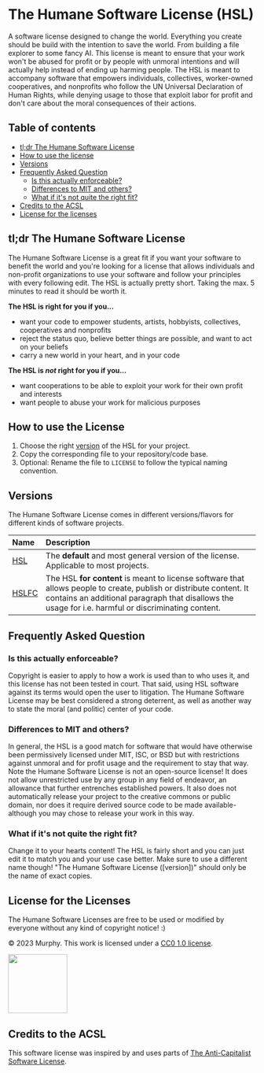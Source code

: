 # The Humane Software License (HSL)

A software license designed to change the world. Everything you create should be build with the intention to save the world. From building a file explorer to some fancy AI. This license is meant to ensure that your work won't be abused for profit or by people with unmoral intentions and will actually help instead of ending up harming people. The HSL is meant to accompany software that empowers individuals, collectives, worker-owned cooperatives, and nonprofits who follow the UN Universal Declaration of Human Rights, while denying usage to those that exploit labor for profit and don't care about the moral consequences of their actions.

## Table of contents

- [tl;dr The Humane Software License](#tldr-the-humane-software-license)
- [How to use the license](#how-to-use-the-license)
- [Versions](#versions)
- [Frequently Asked Question](#frequently-asked-question)
  - [Is this actually enforceable?](#is-this-actually-enforceable)
  - [Differences to MIT and others?](#differences-to-mit-and-others)
  - [What if it's not quite the right fit?](#what-if-its-not-quite-the-right-fit)
- [Credits to the ACSL](#credits-to-the-acsl)
- [License for the licenses](#license-for-the-licenses)

## tl;dr The Humane Software License

The Humane Software License is a great fit if you want your software to benefit the world and you're looking for a license that allows individuals and non-profit organizations to use your software and follow your principles with every following edit. The HSL is actually pretty short. Taking the max. 5 minutes to read it should be worth it.

**The HSL is right for you if you...**

- want your code to empower students, artists, hobbyists, collectives, cooperatives and nonprofits
- reject the status quo, believe better things are possible, and want to act on your beliefs
- carry a new world in your heart, and in your code

**The HSL is _not_ right for you if you...**

- want cooperations to be able to exploit your work for their own profit and interests
- want people to abuse your work for malicious purposes

## How to use the License

1. Choose the right [version](#versions) of the HSL for your project.
2. Copy the corresponding file to your repository/code base.
3. Optional: Rename the file to `LICENSE` to follow the typical naming convention.

## Versions

The Humane Software License comes in different versions/flavors for different kinds of software projects.

| Name           | Description                                                                                                                                                                                                                |
| :------------- | :------------------------------------------------------------------------------------------------------------------------------------------------------------------------------------------------------------------------- |
| [HSL](HSL)     | The **default** and most general version of the license. Applicable to most projects.                                                                                                                                      |
| [HSLFC](HSLFC) | The HSL **for content** is meant to license software that allows people to create, publish or distribute content. It contains an additional paragraph that disallows the usage for i.e. harmful or discriminating content. |

## Frequently Asked Question

### Is this actually enforceable?

Copyright is easier to apply to how a work is used than to who uses it, and this license has not been tested in court. That said, using HSL software against its terms would open the user to litigation. The Humane Software License may be best considered a strong deterrent, as well as another way to state the moral (and politic) center of your code.

### Differences to MIT and others?

In general, the HSL is a good match for software that would have otherwise been permissively licensed under MIT, ISC, or BSD but with restrictions against unmoral and for profit usage and the requirement to stay that way. Note the Humane Software License is not an open-source license! It does not allow unrestricted use by any group in any field of endeavor, an allowance that further entrenches established powers. It also does not automatically release your project to the creative commons or public domain, nor does it require derived source code to be made available- although you may chose to release your work in this way.

### What if it's not quite the right fit?

Change it to your hearts content! The HSL is fairly short and you can just edit it to match you and your use case better. Make sure to use a different name though! "The Humane Software License ([version])" should only be the name of exact copies.

## License for the Licenses

The Humane Software Licenses are free to be used or modified by everyone without any kind of copyright notice! :)  

© 2023 Murphy. This work is licensed under a [CC0 1.0 license](https://creativecommons.org/publicdomain/zero/1.0/legalcode). 

[<img src="https://user-images.githubusercontent.com/62220780/224391747-137cafba-a44f-4a42-90ff-8cfa292657fe.png" width="120" />](https://creativecommons.org/publicdomain/zero/1.0/)


## Credits to the ACSL

This software license was inspired by and uses parts of [The Anti-Capitalist Software License](https://anticapitalist.software/).

